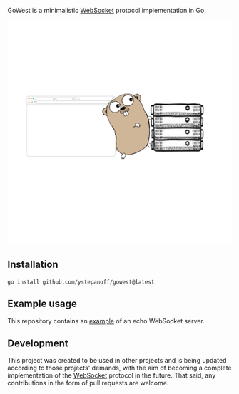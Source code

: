 GoWest is a minimalistic [WebSocket](https://datatracker.ietf.org/doc/html/rfc6455) protocol implementation in Go.

![GoWest](GoWest.png)

## Installation
```
go install github.com/ystepanoff/gowest@latest
```

## Example usage

This repository contains an [example](https://github.com/ystepanoff/gowest/blob/main/examples/echo/server.go) of an 
echo WebSocket server.

## Development

This project was created to be used in other projects and is being updated according to those projects' demands, 
with the aim of becoming a complete implementation of the [WebSocket](https://datatracker.ietf.org/doc/html/rfc6455) 
protocol in the future. That said, any contributions in the form of pull requests are welcome.
